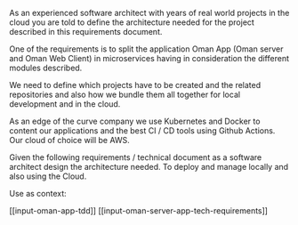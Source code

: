 As an experienced software architect with years of real world projects in the cloud you are told to define the architecture needed for the project described in this requirements document. 

One of the requirements is to split the application Oman App (Oman server and Oman Web Client) in microservices having in consideration the different modules described. 

We need to define which projects have to be created and the related repositories and also how we bundle them all together for local development and in the cloud. 

As an edge of the curve company we use Kubernetes and Docker to content our applications and the best CI / CD tools using Github Actions. Our cloud of choice will be AWS.

Given the following requirements / technical document as a software architect design the architecture needed. To deploy and manage locally and also using the Cloud. 

Use as context: 

[[input-oman-app-tdd]]
[[input-oman-server-app-tech-requirements]]


